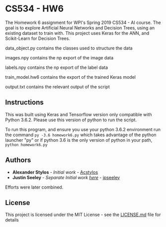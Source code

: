 # CS534 - HW6

The Homework 6 assignment for WPI's Spring 2019 CS534 - AI course.
The goal is to explore Artificial Neural Networks and Decision Trees, using
an existing dataset to train with. This project uses Keras for the ANN, and 
Scikit-Learn for Decision Trees.

data_object.py contains the classes used to structure the data

images.npy contains the np export of the image data

labels.npy contains the np export of the label data

train_model.hw6 contains the export of the trained Keras model

output.txt contains the relevant output of the script
## Instructions

This was built using Keras and Tensorflow version only compatible with Python 3.6.2.
Please use this version of python to run the script.

To run this program, and ensure you use your python 3.6.2 environment run the command
`py -3.6 homework6.py`
which takes advantage of the python launcher "py"
or if python 3.6 is the only version of python in your path,
`python homework6.py`

## Authors

* **Alexander Stylos** - *Initial work* - [Acstylos](https://github.com/Acstylos)
* **Justin Seeley** - *Separate Initial work [here](https://github.com/jpseeley/cs534-hw6)* - [jpseeley](https://github.com/jpseeley)

Efforts were later combined.

## License

This project is licensed under the MIT License - see the [LICENSE.md](LICENSE.md) file for details
